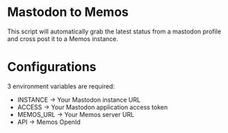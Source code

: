 # Mastodon to Memos

This script will automatically grab the latest status from a mastodon profile and cross post it to a Memos instance.

# Configurations
3 environment variables are required:
- INSTANCE -> Your Mastodon instance URL
- ACCESS -> Your Mastodon application access token
- MEMOS_URL -> Your Memos server URL
- API -> Memos OpenId